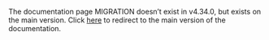 The documentation page MIGRATION doesn’t exist in v4.34.0, but exists on the main version. Click [here](/docs/transformers/main/en/migration) to redirect to the main version of the documentation.